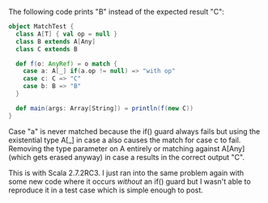 The following code prints "B" instead of the expected result "C":

```scala
object MatchTest {
  class A[T] { val op = null }
  class B extends A[Any]
  class C extends B

  def f(o: AnyRef) = o match {
    case a: A[_] if(a.op != null) => "with op"
    case c: C => "C"
    case b: B => "B"
  }

  def main(args: Array[String]) = println(f(new C))
}
```

Case "a" is never matched because the if() guard always fails but using the existential type A[_] in case a also causes the match for case c to fail. Removing the type parameter on A entirely or matching against A[Any] (which gets erased anyway) in case a results in the correct output "C".

This is with Scala 2.7.2RC3.
I just ran into the same problem again with some new code where it occurs *without* an if() guard but I wasn't able to reproduce it in a test case which is simple enough to post.
